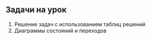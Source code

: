 ## Задачи на урок


1. Решение задач с использованием таблиц решений
2. Диаграммы состояний и переходов



